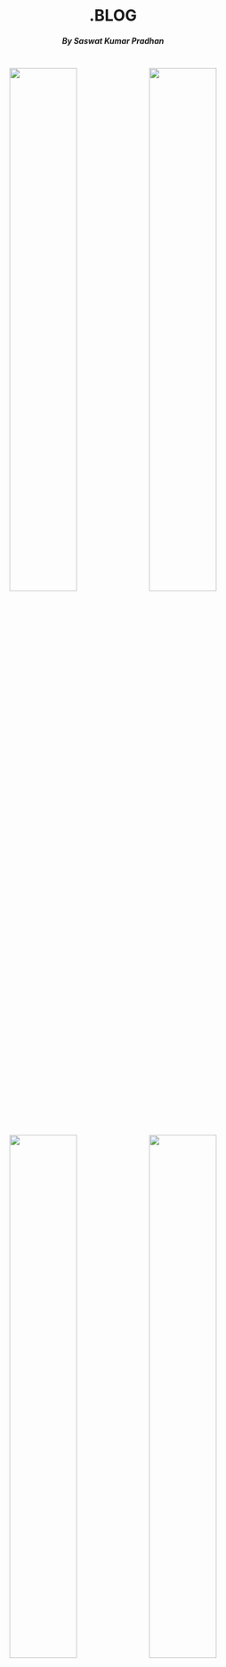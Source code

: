 <div align="center">
<h1>.BLOG</h1>
<h5>By Saswat Kumar Pradhan</h5>
<br>
<img width="49%" src="https://github.com/Saswat-Kumar-Pradhan/ASIDE-SIMILAR-GAME/assets/127642809/04b7beea-e82e-43db-b44c-10f16135bd68"></img>
<img width="49%" src="https://github.com/Saswat-Kumar-Pradhan/ASIDE-SIMILAR-GAME/assets/127642809/c1ce2546-da96-4858-ba3c-bb55d68cceff"></img>
<img width="49%" src="https://github.com/Saswat-Kumar-Pradhan/ASIDE-SIMILAR-GAME/assets/127642809/f11a47d5-d857-4637-a801-63dd2d7dfb25"></img>
<img width="49%" src="https://github.com/Saswat-Kumar-Pradhan/ASIDE-SIMILAR-GAME/assets/127642809/fe276fd7-f960-48a3-ad98-5a1e77c52d55"></img>



</div>
